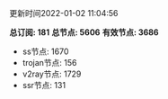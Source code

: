 更新时间2022-01-02 11:04:56

**总订阅: 181**
**总节点: 5606**
**有效节点: 3686**
- ss节点: 1670
- trojan节点: 156
- v2ray节点: 1729
- ssr节点: 131
